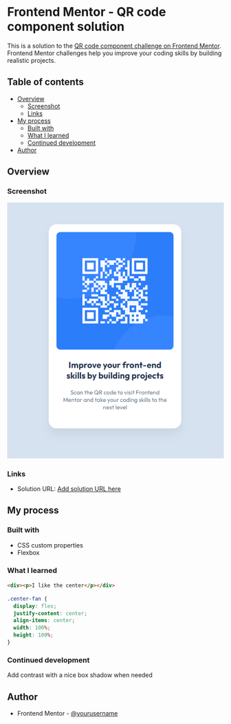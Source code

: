 # Frontend Mentor - QR code component solution

This is a solution to the [QR code component challenge on Frontend Mentor](https://www.frontendmentor.io/challenges/qr-code-component-iux_sIO_H). Frontend Mentor challenges help you improve your coding skills by building realistic projects. 

## Table of contents

- [Overview](#overview)
  - [Screenshot](#screenshot)
  - [Links](#links)
- [My process](#my-process)
  - [Built with](#built-with)
  - [What I learned](#what-i-learned)
  - [Continued development](#continued-development)
- [Author](#author)

## Overview

### Screenshot

![](./final-view.png)

### Links

- Solution URL: [Add solution URL here](https://github.com/MrLanter/qr-code-frontend-mentor)
<!-- - Live Site URL: [Add live site URL here](https://your-live-site-url.com) -->

## My process

### Built with

- CSS custom properties
- Flexbox

### What I learned

```html
<div><p>I like the center</p></div>
```
```css
.center-fan {
  display: flex;
  justify-content: center;
  align-items: center;
  width: 100%;
  height: 100%;
}
```

### Continued development

Add contrast with a nice box shadow when needed

## Author

- Frontend Mentor - [@yourusername](https://www.frontendmentor.io/profile/MrLanter)
